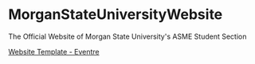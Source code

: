 # MorganStateUniversityWebsite
The Official Website of Morgan State University's ASME Student Section  

[Website Template - Eventre](https://themefisher.com/products/eventre-bootstrap)